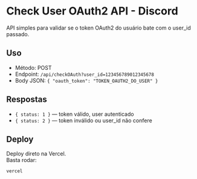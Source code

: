 # Check User OAuth2 API - Discord

API simples para validar se o token OAuth2 do usuário bate com o user_id passado.

## Uso

- Método: POST
- Endpoint: `/api/checkOAuth?user_id=123456789012345678`
- Body JSON: `{ "oauth_token": "TOKEN_OAUTH2_DO_USER" }`

## Respostas

- `{ status: 1 }` — token válido, user autenticado
- `{ status: 2 }` — token inválido ou user_id não confere

## Deploy

Deploy direto na Vercel.  
Basta rodar:

```bash
vercel
